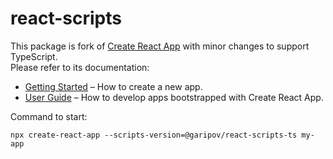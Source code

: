 # react-scripts

This package is fork of [Create React App](https://github.com/facebook/create-react-app)
with minor changes to support TypeScript.<br>
Please refer to its documentation:

- [Getting Started](https://github.com/facebook/create-react-app/blob/master/README.md#getting-started) – How to create a new app.
- [User Guide](https://github.com/facebook/create-react-app/blob/master/packages/react-scripts/template/README.md) – How to develop apps bootstrapped with Create React App.

Command to start:

```
npx create-react-app --scripts-version=@garipov/react-scripts-ts my-app
```
